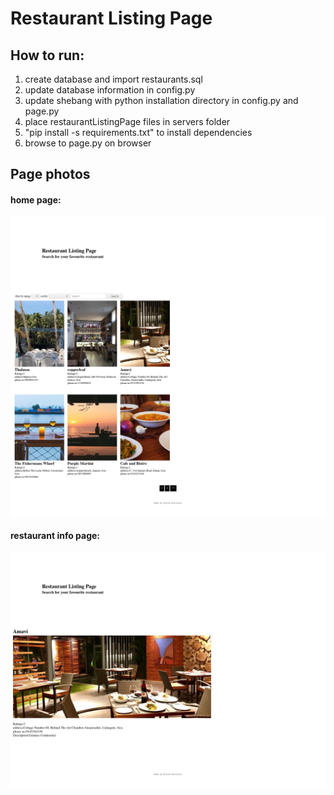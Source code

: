 # Restaurant Listing Page

## How to run:

1. create database and import restaurants.sql
2. update database information in config.py
3. update shebang with python installation directory in config.py and page.py
4. place restaurantListingPage files in servers folder
5. "pip install -s requirements.txt" to install dependencies
6. browse to page.py on browser



## Page photos

#### home page:
![alt home page picture](https://github.com/intelligentchild/restaurantListingPage/blob/master/Screenshot_2019-02-18%20Restaurant%20Listing.jpg)

#### restaurant info page:
![alt restaurant info page picture](https://github.com/intelligentchild/restaurantListingPage/blob/master/Screenshot_2019-02-18%20Restaurant%20Listing(1).jpg)


